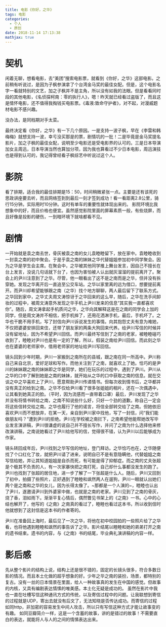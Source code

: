 ```yaml
---
title: 电影《你好，之华》
tags: 电影
categories:
  - 个人
  - 原创
date: 2018-11-14 17:13:38
mathjax: true
---
```

<!-- 《你好，之华》观后感 -->

# 契机
闲着无聊，想看电影，去“美团”搜索电影票，就看到《你好，之华》这部电影。之前稍有听说过，是因为子枫参演拿了个台湾金马奖的最佳女配。但是，这个电影名字一看就特别的文艺，加之子枫并不是主角，所以没有如我的法眼。但是看看同时段的其他电影，《名侦探柯南：零的执行人》，嗯！昨天就已经看过盗版了，而且这是情怀电影，还不值得我掏钱买电影票。《毒液:致命守护者》，对不起，对漫威题材电影不感兴趣。

没办法，是同档期对手太菜。

最终决定看《你好，之华》有一下几个原因。一是支持一波子枫，早在《李雷和韩梅梅》就想支持一波，幸亏没买那是的票，剧情坑的一批！二是毕竟是金马奖提名影片，加之子枫的最佳女配，说明至少电影还是受电影界的认可的。三是日本导演加女主周迅，日本导演当然也算加分项，因为我也算看过不少日本电影，周迅演技也是得到认可的，我记得曾经看子枫综艺中听说过这个人。

# 影院
看了排期，适合我的最佳排期是15：50，时间稍微紧张一点。主要是还有该死的思政讲座要去听，而且网络签到到最后一刻才签到成功！看一看距离2.8公里，骑行15分钟。实际用时10分钟。这时有单车的重要性就体现出来的。
影院环境比我想象中的好，而且价格也便宜。虽然感觉影院里面的屏幕素质一般，有些烧屏，而且好像是投影的硬伤，一到暗环境下就啥都看不见。

# 剧情
一开始就是袁之南去世，骨灰被袁之南的女儿袁睦睦留下，放在家中。袁睦睦收到一封袁之南的初中聚会。于是乎袁之南的妹妹之华代替姐姐参加初中同学聚会。因为之华是学生会主席。在聚会中，之华被其他同学推上舞台发言，因自己不擅长在台上发言，没说几句话就下台了，也因为害怕被人认出就灰溜溜的提前离开了。聚会上的尹川注意到了之华。尽管，他一眼看出了这不是之南而是之华，但并没有拆穿她。发现之华离开后一直追至公交车站。之华以家里离的远为借口，想要提前离开。而尹川却希望能够跟之南（之华）找个地方聊聊，两人最后留下了联系方式。之华回到家中，之华丈夫周文涛惊讶于之华回来的这么早，随后，之华在洗手间卸妆的过程中，被周文涛意外发现之华手机上尹川发来的信息“其实我一直都喜欢你”。随后，周文涛拿起手机质问之华，之华向其解释这是在之南的同学会上加的同学，但是周文涛并不相信，把手机摔了，还用花洒淋手机，最后，手机坏了。之华也干脆不用手机，写了封信向尹川诉说发生的事情。向其抱怨丈夫有意为难她，不仅把婆婆安排回来住，还带了朋友家的两条大狗回来代养。给尹川写信的时候并没有留地址，因为不希望尹川回信。而尹川最终写信到了之南的老家，被睦睦碰巧收到了，睦睦对尹川也是有一定的了解，所以，假装之南给尹川回信。而此刻之华也在婆婆的老师家中，借用老师家的地址给尹川写回信。

镜头回到少年时期，尹川一家搬到之南所在的县城，跟之南在同一所高中。尹川称自己来自北京，爱好足球和写作。而他关注到了之南，就喜欢上了她。恰巧的是尹川的妹妹跟之南的妹妹即之华是同学，她们在玩乐的过程中，遇到了尹川。尹川从之华的口中了解到她是之南的妹妹，就开始从之华的口中获取之南的信息。就在交谈之中之华喜欢上了尹川，愿意帮助尹川传递情书。但每次收到情书后，之华都并没有真正的给到之南。之华不仅给尹川看了很多张姐姐的相片，还在一次偶遇中，让其看到她真正的脸。（平时，因为流感而一直带着口罩）最后，尹川发现了之华并没有将情书转给之南，之南不知说些什么好，只好一个劲的道歉。称自己一定会将这些信转交给之南。之华也履行了他的诺言，将信全部转交给了之南。但她依旧喜欢尹川而不想放弃，在某一天，亲自到尹川家中找他，写了一封信，问“我们能做朋友吗？”遭到尹川的拒绝。尹川在学校被之南拦下，之南希望他能帮她改写毕业发言演讲稿，尹川很谦虚的说自己并不擅长写作，并问了之南为什么选择他来修改演讲稿，之南说她看过了尹川给他写的信，觉得很不错，认为尹川以后能够成为作家。

镜头转回成年后，尹川找到之华写信的地址，登门拜访。之华恰巧也在，之华随便找了个口红化了妆，就把尹川请了进来，说明自已不是有意隐瞒他，代替姐姐之南写信给她，并让其知道姐姐是自杀而死，有可能是得了抑郁症。而之南的丈夫张超是个极其不负责的人，有一次家暴快把之南打死，自己却什么事都没发生的跑了。尹川也找到了张超的居住地，进一步了解了一下张超是什么人。随后，尹川又回到了初中，拍摄了些照片，正好遇到了睦睦和飒然两人在遛狗，尹川一眼就认出她们两个是之南和之华的女儿，因为长得太像了。~那都是一个人演的~，睦睦也认出了尹川，遂邀请尹川到外婆家中做，也就是之南的老家。尹川见到了之南的骨灰，烧了香，泪如雨下。渐渐平复心情后，偶然瞥见书架上的《之南》一书。心中的心结也解开了，他写的《之南》之南真的看过了，睦睦也看过这本书，所以收到信时他就想到了这封信是这本书的作者寄的。

尹川在准备回上海时，最后见了一次之华，将他在初中校园拍的一些照片给了之华看，也将他遇到睦睦和飒然的事告诉了之华。影片结尾以睦睦和她的弟弟打开之南的遗书结束。遗书的内容，与《之南》书的结尾，毕业典礼演讲稿的内容一样。

# 影后感
先从整个影片的结构上说，结构上还是很不错的，固定的长镜头很多，符合多数日影的情况。而且本土化做的超乎想象的好。少年之华之南的装扮，场景，都特别的复古。没有一丝的日本情景在里面，给人一种故事真的发生在中国的感觉。但故事的内核，又具有编剧表达情愫的唯美感。本土化无疑是成功的。
虽然在影片中我也一直在吐槽写信这种通讯方式的传统，以及寄信过程中的问题。让我联想到寄信的过程就是UDP，寄出去就没有后文了，无法知晓是否传达成功。而寄信的过程如同http，非加密的容易发生中间人攻击，所以只有写信这种方式才能让故事变的有趣。
如同豆瓣简介一样，这是一个含蓄的故事，讲的是错过的故事！不需要直白的表达，就能将人与人的之间的情愫表达出来。
